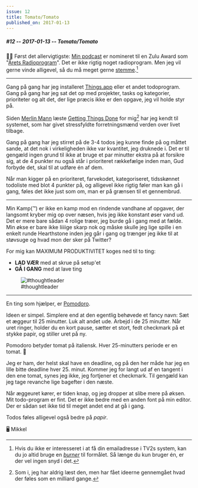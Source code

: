 ```yaml
---
issue: 12
title: Tomato/Tomato
published_on: 2017-01-13
---
```


##### #12 -- 2017-01-13 -- Tomato/Tomato

🙏🏻 Først det allervigtigste: [Min podcast][] er nomineret til en Zulu Award som "[Årets Radioprogram][]". Det er ikke rigtig noget radioprogram. Men jeg vil gerne vinde alligevel, så du må meget gerne [stemme][].[^burner]

---

Gang på gang har jeg installeret [Things.app][] eller et andet todoprogram. Gang på gang har jeg sat det op med projekter, tasks og kategorier, prioriteter og alt det, der lige præcis ikke er den opgave, jeg vil holde styr på.

Siden [Merlin Mann][] læste [Getting Things Done][] for mig[^for-mig] har jeg kendt til systemet, som har givet stressfyldte forretningsmænd verden over livet tilbage.

Gang på gang har jeg stirret på de 3-4 todos jeg kunne finde på og måttet sande, at det nok i virkeligheden ikke var kvantitet, jeg druknede i. Det er til gengæld ingen grund til ikke at bruge et par minutter ekstra på at forsikre sig, at de 4 punkter nu også står i prioriteret rækkefælge inden man, Gud forbyde det, skal til at udføre én af dem.

Når man kigger på en prioriteret, farvekodet, kategoriseret, tidsskønnet todoliste med blot 4 punkter på, og alligevel ikke rigtig føler man kan gå i gang, føles det ikke just som om, man er på grænsen til et gennembrud.

---

Min Kamp(™) er ikke en kamp mod en rindende vandhane af opgaver, der langsomt kryber mig op over næsen, hvis jeg ikke konstant øser vand ud. Det er mere bare sådan 4 rolige træer, jeg burde gå i gang med at fælde. Min økse er bare ikke liiiige skarp nok og måske skulle jeg lige spille i en enkelt runde Hearthstone inden jeg går i gang og trænger jeg ikke til at støvsuge og hvad mon der sker på Twitter?

For mig kan MAXIMUM PRODUKTIVITET koges ned til to ting:

- **LAD VÆR** med at skrue på setup'et
- **GÅ I GANG** med at lave ting

<figure><img src="https://s3.brnbw.com/kl7ajlgl9cc-caspar-rubin-QxuY5U6KgR.jpg" alt="#thoughtleader" /><figcaption>#thoughtleader</figcaption></figure>

---

En ting som hjælper, er [Pomodoro][].

Ideen er simpel. Simplere end at den egentlig behøvede et fancy navn: Sæt et æggeur til 25 minutter. Luk alt andet ude. Arbejd i de 25 minutter. Når uret ringer, holder du en kort pause, sætter et stort, fedt checkmark på et stykke papir, og stiller uret på ny.

Pomodoro betyder tomat på italiensk. Hver 25-minutters periode er en tomat. 🍅

Jeg er ham, der helst skal have en deadline, og på den her måde har jeg en lille bitte deadline hver 25. minut. Kommer jeg for langt ud af en tangent i den ene tomat, synes jeg ikke, jeg fortjener et checkmark. Til gengæld kan jeg tage revanche lige bagefter i den næste.

Når æggeuret kører, er tiden knap, og jeg dropper at slibe mere på øksen. Mit todo-program er fint. Det er ikke bedre med en anden font på min editor. Der er sådan set ikke tid til meget andet end at gå i gang.

Todos føles alligevel også bedre på *papir*.

🖥 Mikkel

[^burner]: Hvis du ikke er interesseret i at få din emailadresse i TV2s system, kan du jo altid bruge en _[burner][]_ til formålet. Så længe du kun bruger én, er der vel ingen snyd i det.
[^for-mig]: Som i, jeg har aldrig læst den, men har fået ideerne gennemgået hvad der føles som en milliard gange.

[årets radioprogram]: http://tv.tv2.dk/zulu-awards/2017-01-10-stem-paa-aarets-radioprogram
[min podcast]: https://fupifarvandet.dk
[burner]: http://www.throwawaymail.com
[stemme]: http://tv.tv2.dk/zulu-awards/2017-01-10-stem-paa-aarets-radioprogram
[merlin mann]: http://merlinmann.com
[getting things done]: http://www.43folders.com/2004/09/08/getting-started-with-getting-things-done
[pomodoro]: http://cirillocompany.de/pages/pomodoro-technique/
[things.app]: https://culturedcode.com

